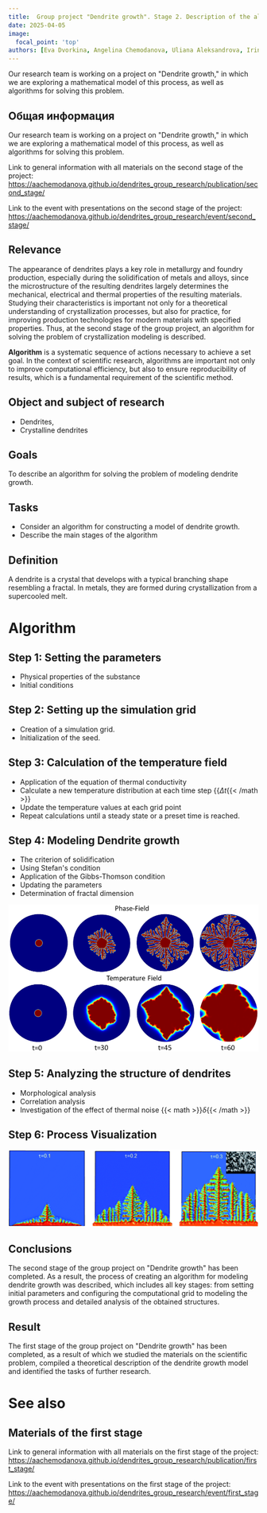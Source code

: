 ```yaml
---
title:  Group project "Dendrite growth". Stage 2. Description of the algorithm for solving the problem
date: 2025-04-05
image:
  focal_point: 'top'
authors: [Eva Dvorkina, Angelina Chemodanova, Uliana Aleksandrova, Irina Seregina, Ivan Volgin, Yaroslav Goloschapov]
---
```

Our research team is working on a project on "Dendrite growth," in which we are exploring a mathematical model of this process, as well as algorithms for solving this problem.

<!--more-->

## Общая информация
Our research team is working on a project on "Dendrite growth," in which we are exploring a mathematical model of this process, as well as algorithms for solving this problem.

Link to general information with all materials on the second stage of the project: https://aachemodanova.github.io/dendrites_group_research/publication/second_stage/

Link to the event with presentations on the second stage of the project: https://aachemodanova.github.io/dendrites_group_research/event/second_stage/

## Relevance

The appearance of dendrites plays a key role in metallurgy and foundry production, especially during the solidification of metals and alloys, since the microstructure of the resulting dendrites largely determines the mechanical, electrical and thermal properties of the resulting materials. Studying their characteristics is important not only for a theoretical understanding of crystallization processes, but also for practice, for improving production technologies for modern materials with specified properties. 
Thus, at the second stage of the group project, an algorithm for solving the problem of crystallization modeling is described. 

**Algorithm** is a systematic sequence of actions necessary to achieve a set goal. In the context of scientific research, algorithms are important not only to improve computational efficiency, but also to ensure reproducibility of results, which is a fundamental requirement of the scientific method.

## Object and subject of research
- Dendrites, 
- Crystalline dendrites

## Goals

To describe an algorithm for solving the problem of modeling dendrite growth.

## Tasks

- Consider an algorithm for constructing a model of dendrite growth.
- Describe the main stages of the algorithm

## Definition

A dendrite is a crystal that develops with a typical branching shape resembling a fractal.  In metals, they are formed during crystallization from a supercooled melt.


# Algorithm

## Step 1: Setting the parameters
- Physical properties of the substance
- Initial conditions

## Step 2: Setting up the simulation grid

- Creation of a simulation grid.
- Initialization of the seed.

## Step 3: Calculation of the temperature field

- Application of the equation of thermal conductivity
- Calculate a new temperature distribution at each time step {{<math >}}$\Delta t${{< /math >}}
- Update the temperature values at each grid point
- Repeat calculations until a steady state or a preset time is reached.

## Step 4: Modeling Dendrite growth

- The criterion of solidification
- Using Stefan's condition
- Application of the Gibbs-Thomson condition
- Updating the parameters
- Determination of fractal dimension

![Phase and temperature field during dendrite growth](3.png)

## Step 5: Analyzing the structure of dendrites
- Morphological analysis
- Correlation analysis
- Investigation of the effect of thermal noise {{< math >}}$\delta${{< /math >}}

## Step 6: Process Visualization

![Simulation of dendrite growth](8.png)


## Conclusions
The second stage of the group project on "Dendrite growth" has been completed. As a result, the process of creating an algorithm for modeling dendrite growth was described, which includes all key stages: from setting initial parameters and configuring the computational grid to modeling the growth process and detailed analysis of the obtained structures. 

## Result
The first stage of the group project on "Dendrite growth" has been completed, as a result of which we studied the materials on the scientific problem, compiled a theoretical description of the dendrite growth model and identified the tasks of further research.

# See also

## Materials of the first stage

Link to general information with all materials on the first stage of the project: https://aachemodanova.github.io/dendrites_group_research/publication/first_stage/

Link to the event with presentations on the first stage of the project: https://aachemodanova.github.io/dendrites_group_research/event/first_stage/
